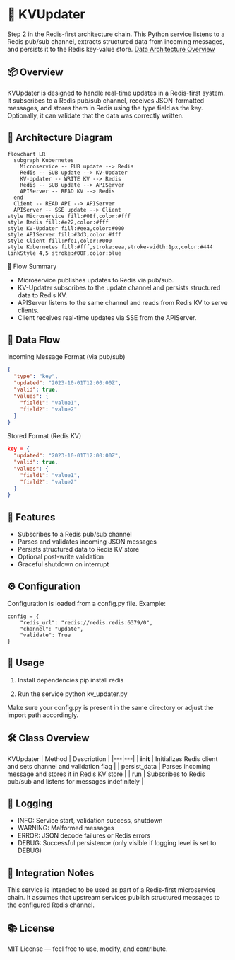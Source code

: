 # 🧠 KVUpdater
Step 2 in the Redis-first architecture chain.
This Python service listens to a Redis pub/sub channel, extracts structured data from incoming messages, and persists it to the Redis key-value store.  [Data Architecture Overview](https://github.com/dekeyrej/ecosystem-map/wiki/Data-Architecture-Overview)

## 📦 Overview
KVUpdater is designed to handle real-time updates in a Redis-first system. It subscribes to a Redis pub/sub channel, receives JSON-formatted messages, and stores them in Redis using the type field as the key. Optionally, it can validate that the data was correctly written.

## 🧭 Architecture Diagram
```mermaid
flowchart LR
  subgraph Kubernetes
    Microservice -- PUB update --> Redis
    Redis -- SUB update --> KV-Updater
    KV-Updater -- WRITE KV --> Redis
    Redis -- SUB update --> APIServer
    APIServer -- READ KV --> Redis
  end
  Client -- READ API --> APIServer
  APIServer -- SSE update --> Client
style Microservice fill:#08f,color:#fff
style Redis fill:#e22,color:#fff
style KV-Updater fill:#eea,color:#000
style APIServer fill:#3d3,color:#fff
style Client fill:#fe1,color:#000
style Kubernetes fill:#fff,stroke:eea,stroke-width:1px,color:#444
linkStyle 4,5 stroke:#00F,color:blue
```

🔄 Flow Summary
- Microservice publishes updates to Redis via pub/sub.
- KV-Updater subscribes to the update channel and persists structured data to Redis KV.
- APIServer listens to the same channel and reads from Redis KV to serve clients.
- Client receives real-time updates via SSE from the APIServer.


## 🔁 Data Flow
Incoming Message Format (via pub/sub)
```json
{
  "type": "key",
  "updated": "2023-10-01T12:00:00Z",
  "valid": true,
  "values": {
    "field1": "value1",
    "field2": "value2"
  }
}
```

Stored Format (Redis KV)
```json
key = {
  "updated": "2023-10-01T12:00:00Z",
  "valid": true,
  "values": {
    "field1": "value1",
    "field2": "value2"
  }
}
```


## 🚀 Features
- Subscribes to a Redis pub/sub channel
- Parses and validates incoming JSON messages
- Persists structured data to Redis KV store
- Optional post-write validation
- Graceful shutdown on interrupt

## ⚙️ Configuration
Configuration is loaded from a config.py file. Example:
```pyhton
config = {
    "redis_url": "redis://redis.redis:6379/0",
    "channel": "update",
    "validate": True
}
```

## 🧪 Usage
1. Install dependencies
pip install redis


2. Run the service
python kv_updater.py

Make sure your config.py is present in the same directory or adjust the import path accordingly.

## 🛠️ Class Overview
KVUpdater
| Method | Description | 
|---|---|
| __init__ | Initializes Redis client and sets channel and validation flag | 
| persist_data | Parses incoming message and stores it in Redis KV store | 
| run | Subscribes to Redis pub/sub and listens for messages indefinitely | 


## 📓 Logging
- INFO: Service start, validation success, shutdown
- WARNING: Malformed messages
- ERROR: JSON decode failures or Redis errors
- DEBUG: Successful persistence (only visible if logging level is set to DEBUG)

## 🧩 Integration Notes
This service is intended to be used as part of a Redis-first microservice chain. It assumes that upstream services publish structured messages to the configured Redis channel.

## 📚 License
MIT License — feel free to use, modify, and contribute.

